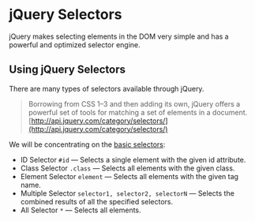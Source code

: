 # jQuery Selectors

jQuery makes selecting elements in the DOM very simple and has a powerful and optimized selector engine.

## Using jQuery Selectors

There are many types of selectors available through jQuery.

> Borrowing from CSS 1–3 and then adding its own, jQuery offers a powerful set of tools for matching a set of elements in a document.
[http://api.jquery.com/category/selectors/](http://api.jquery.com/category/selectors/)

We will be concentrating on the [basic selectors](http://api.jquery.com/category/selectors/basic-css-selectors/):
- ID Selector `#id` &mdash; Selects a single element with the given id attribute.
- Class Selector `.class` &mdash; Selects all elements with the given class.
- Element Selector `element` &mdash; Selects all elements with the given tag name.
- Multiple Selector `selector1, selector2, selectorN` &mdash; Selects the combined results of all the specified selectors.
- All Selector `*` &mdash; Selects all elements.
